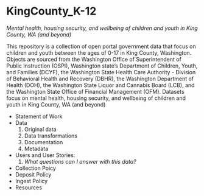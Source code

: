 # KingCounty_K-12
  *Mental health, housing security, and wellbeing of children and youth in King County, WA (and beyond)*

This repository is a collection of open portal government data that focus on children and youth between the ages of 0-17 in King County, Washington. Objects are sourced from the Washington Office of Superintendent of Public Instruction (OSPI), Washington state’s Department of Children, Youth, and Families (DCYF),  the Washington State Health Care Authority - Division of Behavioral Health and Recovery (DBHR), the Washington Department of Health (DOH), the Washington State Liquor and Cannabis Board (LCB), and the Washington State Office of Financial Management (OFM). Datasets focus on mental health, housing security, and wellbeing of children and youth in King County, WA (and beyond)

* Statement of Work
* Data
  1. Original data
  2. Data transformations
  3. Documentation
  4. Metadata
* Users and User Stories:
  1. *What questions can I answer with this data?*
* Collection Poicy
* Deposit Policy 
* Ingest Policy
* Resources    
